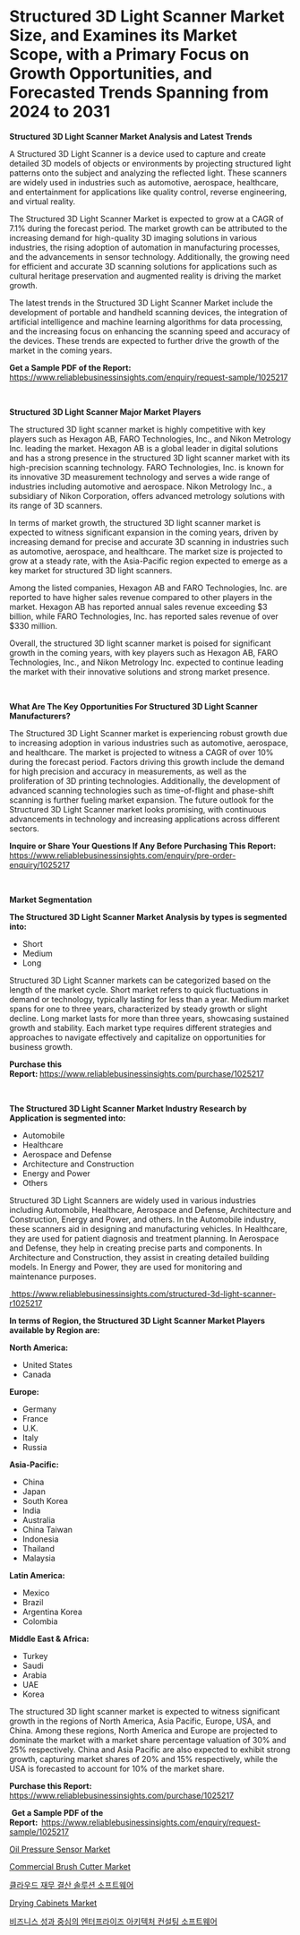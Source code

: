 <p><h1>Structured 3D Light Scanner Market Size, and Examines its Market Scope, with a Primary Focus on Growth Opportunities, and Forecasted Trends Spanning from 2024 to 2031</h1></p><p><strong>Structured 3D Light Scanner Market Analysis and Latest Trends</strong></p>
<p><p>A Structured 3D Light Scanner is a device used to capture and create detailed 3D models of objects or environments by projecting structured light patterns onto the subject and analyzing the reflected light. These scanners are widely used in industries such as automotive, aerospace, healthcare, and entertainment for applications like quality control, reverse engineering, and virtual reality.</p><p>The Structured 3D Light Scanner Market is expected to grow at a CAGR of 7.1% during the forecast period. The market growth can be attributed to the increasing demand for high-quality 3D imaging solutions in various industries, the rising adoption of automation in manufacturing processes, and the advancements in sensor technology. Additionally, the growing need for efficient and accurate 3D scanning solutions for applications such as cultural heritage preservation and augmented reality is driving the market growth.</p><p>The latest trends in the Structured 3D Light Scanner Market include the development of portable and handheld scanning devices, the integration of artificial intelligence and machine learning algorithms for data processing, and the increasing focus on enhancing the scanning speed and accuracy of the devices. These trends are expected to further drive the growth of the market in the coming years.</p></p>
<p><strong>Get a Sample PDF of the Report:&nbsp;</strong> <a href="https://www.reliablebusinessinsights.com/enquiry/request-sample/1025217">https://www.reliablebusinessinsights.com/enquiry/request-sample/1025217</a></p>
<p>&nbsp;</p>
<p><strong>Structured 3D Light Scanner Major Market Players</strong></p>
<p><p>The structured 3D light scanner market is highly competitive with key players such as Hexagon AB, FARO Technologies, Inc., and Nikon Metrology Inc. leading the market. Hexagon AB is a global leader in digital solutions and has a strong presence in the structured 3D light scanner market with its high-precision scanning technology. FARO Technologies, Inc. is known for its innovative 3D measurement technology and serves a wide range of industries including automotive and aerospace. Nikon Metrology Inc., a subsidiary of Nikon Corporation, offers advanced metrology solutions with its range of 3D scanners.</p><p>In terms of market growth, the structured 3D light scanner market is expected to witness significant expansion in the coming years, driven by increasing demand for precise and accurate 3D scanning in industries such as automotive, aerospace, and healthcare. The market size is projected to grow at a steady rate, with the Asia-Pacific region expected to emerge as a key market for structured 3D light scanners.</p><p>Among the listed companies, Hexagon AB and FARO Technologies, Inc. are reported to have higher sales revenue compared to other players in the market. Hexagon AB has reported annual sales revenue exceeding $3 billion, while FARO Technologies, Inc. has reported sales revenue of over $330 million.</p><p>Overall, the structured 3D light scanner market is poised for significant growth in the coming years, with key players such as Hexagon AB, FARO Technologies, Inc., and Nikon Metrology Inc. expected to continue leading the market with their innovative solutions and strong market presence.</p></p>
<p>&nbsp;</p>
<p><strong>What Are The Key Opportunities For Structured 3D Light Scanner Manufacturers?</strong></p>
<p><p>The Structured 3D Light Scanner market is experiencing robust growth due to increasing adoption in various industries such as automotive, aerospace, and healthcare. The market is projected to witness a CAGR of over 10% during the forecast period. Factors driving this growth include the demand for high precision and accuracy in measurements, as well as the proliferation of 3D printing technologies. Additionally, the development of advanced scanning technologies such as time-of-flight and phase-shift scanning is further fueling market expansion. The future outlook for the Structured 3D Light Scanner market looks promising, with continuous advancements in technology and increasing applications across different sectors.</p></p>
<p><strong>Inquire or Share Your Questions If Any Before Purchasing This Report:</strong> <a href="https://www.reliablebusinessinsights.com/enquiry/pre-order-enquiry/1025217">https://www.reliablebusinessinsights.com/enquiry/pre-order-enquiry/1025217</a></p>
<p>&nbsp;</p>
<p><strong>Market Segmentation</strong></p>
<p><strong>The Structured 3D Light Scanner Market Analysis by types is segmented into:</strong></p>
<p><ul><li>Short</li><li>Medium</li><li>Long</li></ul></p>
<p><p>Structured 3D Light Scanner markets can be categorized based on the length of the market cycle. Short market refers to quick fluctuations in demand or technology, typically lasting for less than a year. Medium market spans for one to three years, characterized by steady growth or slight decline. Long market lasts for more than three years, showcasing sustained growth and stability. Each market type requires different strategies and approaches to navigate effectively and capitalize on opportunities for business growth.</p></p>
<p><strong>Purchase this Report:&nbsp;</strong><a href="https://www.reliablebusinessinsights.com/purchase/1025217">https://www.reliablebusinessinsights.com/purchase/1025217</a></p>
<p>&nbsp;</p>
<p><strong>The Structured 3D Light Scanner Market Industry Research by Application is segmented into:</strong></p>
<p><ul><li>Automobile</li><li>Healthcare</li><li>Aerospace and Defense</li><li>Architecture and Construction</li><li>Energy and Power</li><li>Others</li></ul></p>
<p><p>Structured 3D Light Scanners are widely used in various industries including Automobile, Healthcare, Aerospace and Defense, Architecture and Construction, Energy and Power, and others. In the Automobile industry, these scanners aid in designing and manufacturing vehicles. In Healthcare, they are used for patient diagnosis and treatment planning. In Aerospace and Defense, they help in creating precise parts and components. In Architecture and Construction, they assist in creating detailed building models. In Energy and Power, they are used for monitoring and maintenance purposes.</p></p>
<p><a href="https://www.reliablebusinessinsights.com/structured-3d-light-scanner-r1025217">&nbsp;https://www.reliablebusinessinsights.com/structured-3d-light-scanner-r1025217</a></p>
<p><strong>In terms of Region, the Structured 3D Light Scanner Market Players available by Region are:</strong></p>
<p>
    <p> <strong> North America: </strong>
        <ul>
            <li>United States</li>
            <li>Canada</li>
        </ul>
        </p> 
    <p> <strong> Europe: </strong>
        <ul>
            <li>Germany</li>
            <li>France</li>
            <li>U.K.</li>
            <li>Italy</li>
            <li>Russia</li>
        </ul>
        </p> 
    <p> <strong> Asia-Pacific: </strong>
        <ul>
            <li>China</li>
            <li>Japan</li>
            <li>South Korea</li>
            <li>India</li>
            <li>Australia</li>
            <li>China Taiwan</li>
            <li>Indonesia</li>
            <li>Thailand</li>
            <li>Malaysia</li>
        </ul>
        </p> 
    <p> <strong> Latin America: </strong>
        <ul>
            <li>Mexico</li>
            <li>Brazil</li>
            <li>Argentina Korea</li>
            <li>Colombia</li>
        </ul>
        </p> 
    <p> <strong> Middle East & Africa: </strong>
        <ul>
            <li>Turkey</li>
            <li>Saudi</li>
            <li>Arabia</li>
            <li>UAE</li>
            <li>Korea</li>
        </ul>
    </p>
    </p>
<p><p>The structured 3D light scanner market is expected to witness significant growth in the regions of North America, Asia Pacific, Europe, USA, and China. Among these regions, North America and Europe are projected to dominate the market with a market share percentage valuation of 30% and 25% respectively. China and Asia Pacific are also expected to exhibit strong growth, capturing market shares of 20% and 15% respectively, while the USA is forecasted to account for 10% of the market share.</p></p>
<p><strong>Purchase this Report: </strong><a href="https://www.reliablebusinessinsights.com/purchase/1025217">https://www.reliablebusinessinsights.com/purchase/1025217</a></p>
<p>&nbsp;<strong>Get a Sample PDF of the Report:&nbsp;&nbsp;</strong><a href="https://www.reliablebusinessinsights.com/enquiry/request-sample/1025217">https://www.reliablebusinessinsights.com/enquiry/request-sample/1025217</a></p>
<p><strong></strong></p>
<p><p><a href="https://medium.com/@guyskiles48/oil-pressure-sensor-market-outlook-complete-industry-analysis-2024-to-2031-66c0a288f949">Oil Pressure Sensor Market</a></p><p><a href="https://medium.com/@nettieboyle28/insights-into-the-commercial-brush-cutter-industry-market-financial-status-market-size-and-a47fb469c332">Commercial Brush Cutter Market</a></p><p><a href="https://github.com/bunxhcci35271755/Market-Research-Report-List-4/blob/main/568715883108.md">클라우드 재무 결산 솔루션 소프트웨어</a></p><p><a href="https://medium.com/@dellkoepp_34276/global-drying-cabinets-market-focus-on-application-end-use-industry-type-equipment-and-region-86010f958a2f">Drying Cabinets Market</a></p><p><a href="https://github.com/mofijurk071/Market-Research-Report-List-2/blob/main/385093583107.md">비즈니스 성과 중심의 엔터프라이즈 아키텍처 컨설팅 소프트웨어</a></p></p>